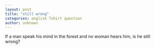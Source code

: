 ```yaml
---
layout: post
title: "still wrong"
categories: english Tshirt question
author: unknown
---
```


If a man speak his mind in the forest and no woman hears him, is he still wrong?
